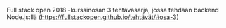 Full stack open 2018 -kurssinosan 3 tehtäväsarja, jossa tehdään backend Node.js:llä (https://fullstackopen.github.io/tehtävät/#osa-3)
